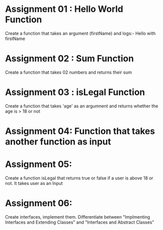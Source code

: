 # Assignment 01 : Hello World Function
Create a function that takes an argument (firstName) and logs:-
Hello with firstName

# Assignment 02 : Sum Function
Create a function that takes 02 numbers and returns their sum

# Assignment 03 : isLegal Function
Create a function that takes 'age' as an argumnent and returns whether the age is > 18 or not

# Assignment 04: Function that takes another function as input

# Assignment 05: 
Create a function isLegal that returns true or false if a user is above 18 or not. It takes user as an Input

# Assignment 06:
Create interfaces, implement them. Differentiate between "Implmenting Interfaces and Extending Classes" and "Interfaces and Abstract Classes"